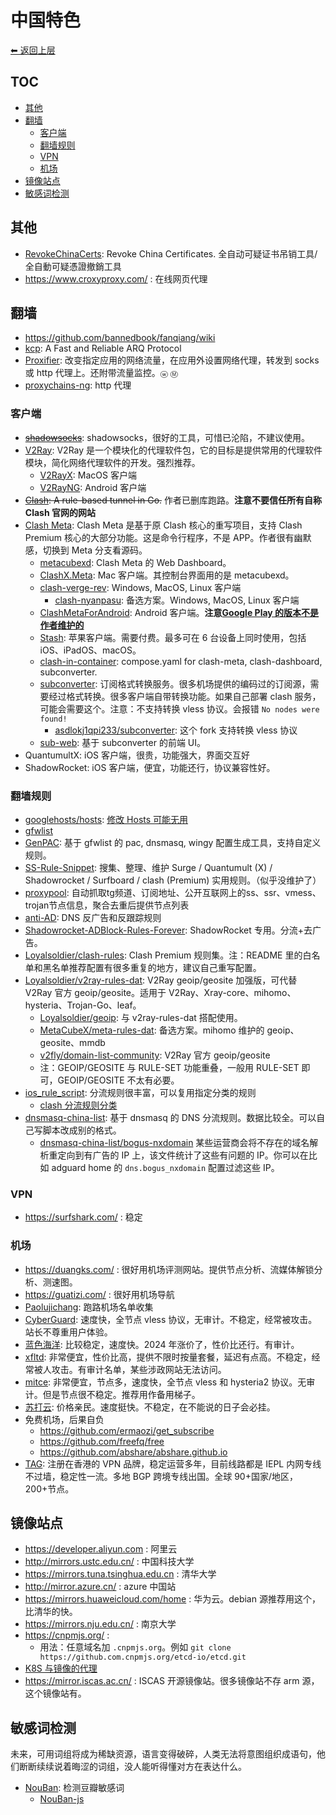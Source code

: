 # 中国特色

[⬅︎ 返回上层](../#中国特色)

## TOC

<!-- MarkdownTOC GFM -->

- [其他](#其他)
- [翻墙](#翻墙)
    - [客户端](#客户端)
    - [翻墙规则](#翻墙规则)
    - [VPN](#vpn)
    - [机场](#机场)
- [镜像站点](#镜像站点)
- [敏感词检测](#敏感词检测)

<!-- /MarkdownTOC -->

## 其他

- [RevokeChinaCerts](https://github.com/chengr28/RevokeChinaCerts): Revoke China Certificates.  全自动可疑证书吊销工具/全自動可疑憑證撤銷工具
- https://www.croxyproxy.com/ : 在线网页代理

## 翻墙

- https://github.com/bannedbook/fanqiang/wiki
- [kcp](https://github.com/skywind3000/kcp):  A Fast and Reliable ARQ Protocol
- [Proxifier](https://www.proxifier.com/): 改变指定应用的网络流量，在应用外设置网络代理，转发到 socks 或 http 代理上。还附带流量监控。`ⓦ` `Ⓜ`
- [proxychains-ng](https://github.com/rofl0r/proxychains-ng): http 代理

### 客户端

- ~~[shadowsocks](https://github.com/shadowsocks/shadowsocks)~~: shadowsocks，很好的工具，可惜已沦陷，不建议使用。
- [V2Ray](https://github.com/v2ray/v2ray-core): V2Ray 是一个模块化的代理软件包，它的目标是提供常用的代理软件模块，简化网络代理软件的开发。强烈推荐。
  - [V2RayX](https://github.com/Cenmrev/V2RayX): MacOS 客户端
  - [V2RayNG](https://github.com/2dust/v2rayNG): Android 客户端
- ~~[Clash](https://github.com/Dreamacro/clash): A rule-based tunnel in Go.~~ 作者已删库跑路。**注意不要信任所有自称 Clash 官网的网站**
- [Clash Meta](https://github.com/MetaCubeX/mihomo): Clash Meta 是基于原 Clash 核心的重写项目，支持 Clash Premium 核心的大部分功能。这是命令行程序，不是 APP。作者很有幽默感，切换到 Meta 分支看源码。
  - [metacubexd](https://github.com/MetaCubeX/metacubexd): Clash Meta 的 Web Dashboard。
  - [ClashX.Meta](https://github.com/MetaCubeX/ClashX.Meta/tree/meta): Mac 客户端。其控制台界面用的是 metacubexd。
  - [clash-verge-rev](https://github.com/clash-verge-rev/clash-verge-rev): Windows, MacOS, Linux 客户端
    - [clash-nyanpasu](https://github.com/LibNyanpasu/clash-nyanpasu): 备选方案。Windows, MacOS, Linux 客户端
  - [ClashMetaForAndroid](https://github.com/MetaCubeX/ClashMetaForAndroid): Android 客户端。**注意[Google Play 的版本不是作者维护的](https://github.com/MetaCubeX/ClashMetaForAndroid/discussions/201)**
  - [Stash](https://stash.wiki/): 苹果客户端。需要付费。最多可在 6 台设备上同时使用，包括 iOS、iPadOS、macOS。
  - [clash-in-container](https://github.com/adoyle-h/clash-in-container): compose.yaml for clash-meta, clash-dashboard, subconverter.
  - [subconverter](https://github.com/tindy2013/subconverter): 订阅格式转换服务。很多机场提供的编码过的订阅源，需要经过格式转换。很多客户端自带转换功能。如果自己部署 clash 服务，可能会需要这个。注意：不支持转换 vless 协议。会报错 `No nodes were found!`
    - [asdlokj1qpi233/subconverter](https://github.com/asdlokj1qpi233/subconverter): 这个 fork 支持转换 vless 协议
  - [sub-web](https://github.com/CareyWang/sub-web): 基于 subconverter 的前端 UI。
- QuantumultX: iOS 客户端，很贵，功能强大，界面交互好
- ShadowRocket: iOS 客户端，便宜，功能还行，协议兼容性好。

### 翻墙规则

- [googlehosts/hosts](https://github.com/googlehosts/hosts): [修改 Hosts 可能无用](https://github.com/googlehosts/hosts/wiki/%E5%B8%B8%E8%A7%81%E9%97%AE%E9%A2%98#%E8%BF%99%E4%B8%AAhosts%E4%B8%80%E7%82%B9%E7%94%A8%E9%83%BD%E6%B2%A1%E6%9C%89%E5%8D%8A%E5%81%9C%E6%9B%B4%E6%98%AF%E4%BB%80%E4%B9%88%E6%84%8F%E6%80%9D)
- [gfwlist](https://github.com/gfwlist/gfwlist)
- [GenPAC](https://github.com/JinnLynn/genpac): 基于 gfwlist 的 pac, dnsmasq, wingy 配置生成工具，支持自定义规则。
- [SS-Rule-Snippet](https://github.com/Hackl0us/SS-Rule-Snippet): 搜集、整理、维护 Surge / Quantumult (X) / Shadowrocket / Surfboard / clash (Premium) 实用规则。（似乎没维护了）
- [proxypool](https://github.com/zu1k/proxypool): 自动抓取tg频道、订阅地址、公开互联网上的ss、ssr、vmess、trojan节点信息，聚合去重后提供节点列表
- [anti-AD](https://github.com/privacy-protection-tools/anti-AD): DNS 反广告和反跟踪规则
- [Shadowrocket-ADBlock-Rules-Forever](https://github.com/Johnshall/Shadowrocket-ADBlock-Rules-Forever): ShadowRocket 专用。分流+去广告。
- [Loyalsoldier/clash-rules](https://github.com/Loyalsoldier/clash-rules): Clash Premium 规则集。注：README 里的白名单和黑名单推荐配置有很多重复的地方，建议自己重写配置。
- [Loyalsoldier/v2ray-rules-dat](https://github.com/Loyalsoldier/v2ray-rules-dat): V2Ray geoip/geosite 加强版，可代替 V2Ray 官方 geoip/geosite。适用于 V2Ray、Xray-core、mihomo、hysteria、Trojan-Go、leaf。
  - [Loyalsoldier/geoip](https://github.com/Loyalsoldier/geoip): 与 v2ray-rules-dat 搭配使用。
  - [MetaCubeX/meta-rules-dat](https://github.com/MetaCubeX/meta-rules-dat): 备选方案。mihomo 维护的 geoip、geosite、mmdb
  - [v2fly/domain-list-community](https://github.com/v2fly/domain-list-community): V2Ray 官方 geoip/geosite
  - 注：GEOIP/GEOSITE 与 RULE-SET 功能重叠，一般用 RULE-SET 即可，GEOIP/GEOSITE 不太有必要。
- [ios_rule_script](https://github.com/blackmatrix7/ios_rule_script): 分流规则很丰富，可以复用指定分类的规则
  - [clash 分流规则分类](https://github.com/blackmatrix7/ios_rule_script/blob/master/rule/Clash/README.md)
- [dnsmasq-china-list](https://github.com/felixonmars/dnsmasq-china-list): 基于 dnsmasq 的 DNS 分流规则。数据比较全。可以自己写脚本改成别的格式。
  - [dnsmasq-china-list/bogus-nxdomain](https://github.com/felixonmars/dnsmasq-china-list/blob/master/bogus-nxdomain.china.conf) 某些运营商会将不存在的域名解析重定向到有广告的 IP 上，该文件统计了这些有问题的 IP。你可以在比如 adguard home 的 `dns.bogus_nxdomain` 配置过滤这些 IP。

### VPN

- https://surfshark.com/ : 稳定

### 机场

- https://duangks.com/ : 很好用机场评测网站。提供节点分析、流媒体解锁分析、测速图。
- https://guatizi.com/ : 很好用机场导航
- [Paolujichang](https://github.com/limbopro/Paolujichang): 跑路机场名单收集
- [CyberGuard](https://www.cyberguard.best/#/register?code=Z0C5SDfY): 速度快，全节点 vless 协议，无审计。不稳定，经常被攻击。站长不尊重用户体验。
- [蓝色海洋](https://sB181Z.allblueaff.com/FHFD7uaF): 比较稳定，速度快。2024 年涨价了，性价比还行。有审计。
- [xfltd](https://xfltd.org/#/register?code=y8yKhElL): 非常便宜，性价比高，提供不限时按量套餐，延迟有点高。不稳定，经常被人攻击。有审计名单，某些涉政网站无法访问。
- [mitce](https://mitce.net/aff.php?aff=16869): 非常便宜，节点多，速度快，全节点 vless 和 hysteria2 协议。无审计。但是节点很不稳定。推荐用作备用梯子。
- [苏打云](https://v2.suda.moe/): 价格亲民。速度挺快。不稳定，在不能说的日子会必挂。
- 免费机场，后果自负
  - https://github.com/ermaozi/get_subscribe
  - https://github.com/freefq/free
  - https://github.com/abshare/abshare.github.io
- [TAG](https://github.com/winston779/tagInternet): 注册在香港的 VPN 品牌，稳定运营多年，目前线路都是 IEPL 内网专线不过墙，稳定性一流。多地 BGP 跨境专线出国。全球 90+国家/地区，200+节点。

## 镜像站点

- https://developer.aliyun.com : 阿里云
- http://mirrors.ustc.edu.cn/ : 中国科技大学
- https://mirrors.tuna.tsinghua.edu.cn : 清华大学
- http://mirror.azure.cn/ : azure 中国站
- https://mirrors.huaweicloud.com/home : 华为云。debian 源推荐用这个，比清华的快。
- https://mirrors.nju.edu.cn/ : 南京大学
- https://cnpmjs.org/ :
  - 用法：任意域名加 `.cnpmjs.org`。例如 `git clone https://github.com.cnpmjs.org/etcd-io/etcd.git`
- [K8S 与镜像的代理](./k8s.md#镜像与代理)
- https://mirror.iscas.ac.cn/ : ISCAS 开源镜像站。很多镜像站不存 arm 源，这个镜像站有。

## 敏感词检测

未来，可用词组将成为稀缺资源，语言变得破碎，人类无法将意图组织成语句，他们断断续续说着晦涩的词组，没人能听得懂对方在表达什么。

- [NouBan](https://drrouen.github.io/tools/NouBan/): 检测豆瓣敏感词
  - [NouBan-js](https://github.com/drrouen/NouBan-js)
